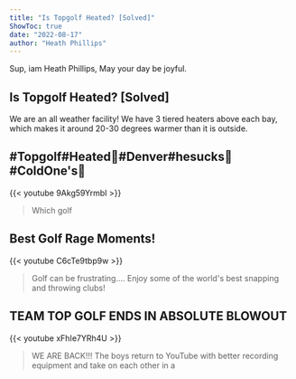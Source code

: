 ```yaml
---
title: "Is Topgolf Heated? [Solved]"
ShowToc: true 
date: "2022-08-17"
author: "Heath Phillips" 
---
```


Sup, iam Heath Phillips, May your day be joyful.
## Is Topgolf Heated? [Solved]
We are an all weather facility! We have 3 tiered heaters above each bay, which makes it around 20-30 degrees warmer than it is outside.

## #Topgolf#Heated🤬#Denver#hesucks🤣#ColdOne's🍺
{{< youtube 9Akg59YrmbI >}}
>Which golf 

## Best Golf Rage Moments!
{{< youtube C6cTe9tbp9w >}}
>Golf can be frustrating.... Enjoy some of the world's best snapping and throwing clubs!

## TEAM TOP GOLF ENDS IN ABSOLUTE BLOWOUT
{{< youtube xFhIe7YRh4U >}}
>WE ARE BACK!!! The boys return to YouTube with better recording equipment and take on each other in a 

